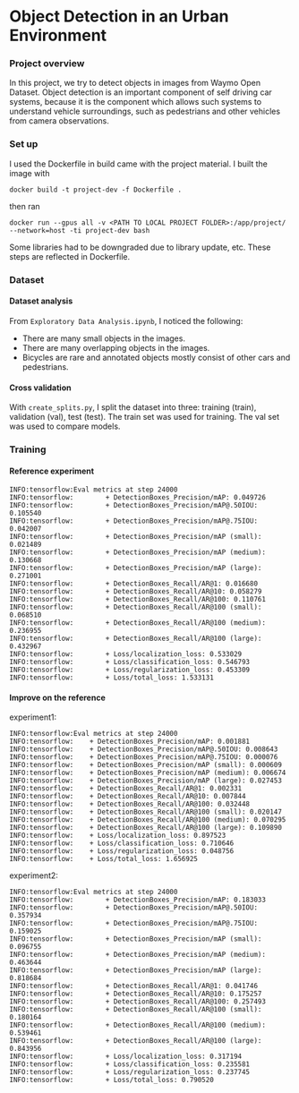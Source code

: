 # Object Detection in an Urban Environment

### Project overview

In this project, we try to detect objects in images from Waymo Open Dataset. Object detection is an important component of self driving car systems, because it is the component which allows such systems to understand vehicle surroundings, such as pedestrians and other vehicles from camera observations.

### Set up

I used the Dockerfile in build came with the project material. I built the image with

    docker build -t project-dev -f Dockerfile .

then ran

    docker run --gpus all -v <PATH TO LOCAL PROJECT FOLDER>:/app/project/ --network=host -ti project-dev bash

Some libraries had to be downgraded due to library update, etc. These steps are reflected in Dockerfile.

### Dataset

#### Dataset analysis

From `Exploratory Data Analysis.ipynb`, I noticed the following:

* There are many small objects in the images.
* There are many overlapping objects in the images.
* Bicycles are rare and annotated objects mostly consist of other cars and pedestrians.

#### Cross validation

With `create_splits.py`, I split the dataset into three: training (train), validation (val), test (test). The train set was used for training. The val set was used to compare models.

### Training

#### Reference experiment

    INFO:tensorflow:Eval metrics at step 24000
    INFO:tensorflow:        + DetectionBoxes_Precision/mAP: 0.049726
    INFO:tensorflow:        + DetectionBoxes_Precision/mAP@.50IOU: 0.105540
    INFO:tensorflow:        + DetectionBoxes_Precision/mAP@.75IOU: 0.042007
    INFO:tensorflow:        + DetectionBoxes_Precision/mAP (small): 0.021489
    INFO:tensorflow:        + DetectionBoxes_Precision/mAP (medium): 0.130668
    INFO:tensorflow:        + DetectionBoxes_Precision/mAP (large): 0.271001
    INFO:tensorflow:        + DetectionBoxes_Recall/AR@1: 0.016680
    INFO:tensorflow:        + DetectionBoxes_Recall/AR@10: 0.058279
    INFO:tensorflow:        + DetectionBoxes_Recall/AR@100: 0.110761
    INFO:tensorflow:        + DetectionBoxes_Recall/AR@100 (small): 0.068510
    INFO:tensorflow:        + DetectionBoxes_Recall/AR@100 (medium): 0.236955
    INFO:tensorflow:        + DetectionBoxes_Recall/AR@100 (large): 0.432967
    INFO:tensorflow:        + Loss/localization_loss: 0.533029
    INFO:tensorflow:        + Loss/classification_loss: 0.546793
    INFO:tensorflow:        + Loss/regularization_loss: 0.453309
    INFO:tensorflow:        + Loss/total_loss: 1.533131

#### Improve on the reference

experiment1:

    INFO:tensorflow:Eval metrics at step 24000
    INFO:tensorflow:	+ DetectionBoxes_Precision/mAP: 0.001881
    INFO:tensorflow:	+ DetectionBoxes_Precision/mAP@.50IOU: 0.008643
    INFO:tensorflow:	+ DetectionBoxes_Precision/mAP@.75IOU: 0.000076
    INFO:tensorflow:	+ DetectionBoxes_Precision/mAP (small): 0.000609
    INFO:tensorflow:	+ DetectionBoxes_Precision/mAP (medium): 0.006674
    INFO:tensorflow:	+ DetectionBoxes_Precision/mAP (large): 0.027453
    INFO:tensorflow:	+ DetectionBoxes_Recall/AR@1: 0.002331
    INFO:tensorflow:	+ DetectionBoxes_Recall/AR@10: 0.007844
    INFO:tensorflow:	+ DetectionBoxes_Recall/AR@100: 0.032448
    INFO:tensorflow:	+ DetectionBoxes_Recall/AR@100 (small): 0.020147
    INFO:tensorflow:	+ DetectionBoxes_Recall/AR@100 (medium): 0.070295
    INFO:tensorflow:	+ DetectionBoxes_Recall/AR@100 (large): 0.109890
    INFO:tensorflow:	+ Loss/localization_loss: 0.897523
    INFO:tensorflow:	+ Loss/classification_loss: 0.710646
    INFO:tensorflow:	+ Loss/regularization_loss: 0.048756
    INFO:tensorflow:	+ Loss/total_loss: 1.656925

experiment2:

    INFO:tensorflow:Eval metrics at step 24000
    INFO:tensorflow:        + DetectionBoxes_Precision/mAP: 0.183033
    INFO:tensorflow:        + DetectionBoxes_Precision/mAP@.50IOU: 0.357934
    INFO:tensorflow:        + DetectionBoxes_Precision/mAP@.75IOU: 0.159025
    INFO:tensorflow:        + DetectionBoxes_Precision/mAP (small): 0.096755
    INFO:tensorflow:        + DetectionBoxes_Precision/mAP (medium): 0.463644
    INFO:tensorflow:        + DetectionBoxes_Precision/mAP (large): 0.818684
    INFO:tensorflow:        + DetectionBoxes_Recall/AR@1: 0.041746
    INFO:tensorflow:        + DetectionBoxes_Recall/AR@10: 0.175257
    INFO:tensorflow:        + DetectionBoxes_Recall/AR@100: 0.257493
    INFO:tensorflow:        + DetectionBoxes_Recall/AR@100 (small): 0.180164
    INFO:tensorflow:        + DetectionBoxes_Recall/AR@100 (medium): 0.539461
    INFO:tensorflow:        + DetectionBoxes_Recall/AR@100 (large): 0.843956
    INFO:tensorflow:        + Loss/localization_loss: 0.317194
    INFO:tensorflow:        + Loss/classification_loss: 0.235581
    INFO:tensorflow:        + Loss/regularization_loss: 0.237745
    INFO:tensorflow:        + Loss/total_loss: 0.790520
